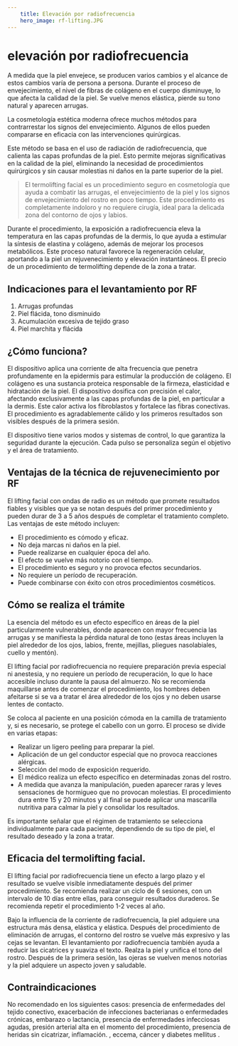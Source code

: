 ```yaml
---
    title: Elevación por radiofrecuencia
    hero_image: rf-lifting.JPG
---
```

# elevación por radiofrecuencia

A medida que la piel envejece, se producen varios cambios y el alcance de estos cambios varía de persona a persona. Durante el proceso de envejecimiento, el nivel de fibras de colágeno en el cuerpo disminuye, lo que afecta la calidad de la piel. Se vuelve menos elástica, pierde su tono natural y aparecen arrugas.

La cosmetología estética moderna ofrece muchos métodos para contrarrestar los signos del envejecimiento. Algunos de ellos pueden compararse en eficacia con las intervenciones quirúrgicas.

Este método se basa en el uso de radiación de radiofrecuencia, que calienta las capas profundas de la piel. Esto permite mejoras significativas en la calidad de la piel, eliminando la necesidad de procedimientos quirúrgicos y sin causar molestias ni daños en la parte superior de la piel.

> El termolifting facial es un procedimiento seguro en cosmetología que ayuda a combatir las arrugas, el envejecimiento de la piel y los signos de envejecimiento del rostro en poco tiempo. Este procedimiento es completamente indoloro y no requiere cirugía, ideal para la delicada zona del contorno de ojos y labios.

Durante el procedimiento, la exposición a radiofrecuencia eleva la temperatura en las capas profundas de la dermis, lo que ayuda a estimular la síntesis de elastina y colágeno, además de mejorar los procesos metabólicos. Este proceso natural favorece la regeneración celular, aportando a la piel un rejuvenecimiento y elevación instantáneos. El precio de un procedimiento de termolifting depende de la zona a tratar.

## Indicaciones para el levantamiento por RF

1. Arrugas profundas
2. Piel flácida, tono disminuido
3. Acumulación excesiva de tejido graso
4. Piel marchita y flácida

## ¿Cómo funciona?

El dispositivo aplica una corriente de alta frecuencia que penetra profundamente en la epidermis para estimular la producción de colágeno. El colágeno es una sustancia proteica responsable de la firmeza, elasticidad e hidratación de la piel. El dispositivo dosifica con precisión el calor, afectando exclusivamente a las capas profundas de la piel, en particular a la dermis. Este calor activa los fibroblastos y fortalece las fibras conectivas. El procedimiento es agradablemente cálido y los primeros resultados son visibles después de la primera sesión.

El dispositivo tiene varios modos y sistemas de control, lo que garantiza la seguridad durante la ejecución. Cada pulso se personaliza según el objetivo y el área de tratamiento.

## Ventajas de la técnica de rejuvenecimiento por RF

El lifting facial con ondas de radio es un método que promete resultados fiables y visibles que ya se notan después del primer procedimiento y pueden durar de 3 a 5 años después de completar el tratamiento completo. Las ventajas de este método incluyen:

- El procedimiento es cómodo y eficaz.
- No deja marcas ni daños en la piel.
- Puede realizarse en cualquier época del año.
- El efecto se vuelve más notorio con el tiempo.
- El procedimiento es seguro y no provoca efectos secundarios.
- No requiere un período de recuperación.
- Puede combinarse con éxito con otros procedimientos cosméticos.

## Cómo se realiza el trámite

La esencia del método es un efecto específico en áreas de la piel particularmente vulnerables, donde aparecen con mayor frecuencia las arrugas y se manifiesta la pérdida natural de tono (estas áreas incluyen la piel alrededor de los ojos, labios, frente, mejillas, pliegues nasolabiales, cuello y mentón).

El lifting facial por radiofrecuencia no requiere preparación previa especial ni anestesia, y no requiere un período de recuperación, lo que lo hace accesible incluso durante la pausa del almuerzo. No se recomienda maquillarse antes de comenzar el procedimiento, los hombres deben afeitarse si se va a tratar el área alrededor de los ojos y no deben usarse lentes de contacto.

Se coloca al paciente en una posición cómoda en la camilla de tratamiento y, si es necesario, se protege el cabello con un gorro. El proceso se divide en varias etapas:

- Realizar un ligero peeling para preparar la piel.
- Aplicación de un gel conductor especial que no provoca reacciones alérgicas.
- Selección del modo de exposición requerido.
- El médico realiza un efecto específico en determinadas zonas del rostro.
- A medida que avanza la manipulación, pueden aparecer raras y leves sensaciones de hormigueo que no provocan molestias. El procedimiento dura entre 15 y 20 minutos y al final se puede aplicar una mascarilla nutritiva para calmar la piel y consolidar los resultados.

Es importante señalar que el régimen de tratamiento se selecciona individualmente para cada paciente, dependiendo de su tipo de piel, el resultado deseado y la zona a tratar.

## Eficacia del termolifting facial.

El lifting facial por radiofrecuencia tiene un efecto a largo plazo y el resultado se vuelve visible inmediatamente después del primer procedimiento. Se recomienda realizar un ciclo de 6 sesiones, con un intervalo de 10 días entre ellas, para conseguir resultados duraderos. Se recomienda repetir el procedimiento 1-2 veces al año.

Bajo la influencia de la corriente de radiofrecuencia, la piel adquiere una estructura más densa, elástica y elástica. Después del procedimiento de eliminación de arrugas, el contorno del rostro se vuelve más expresivo y las cejas se levantan. El levantamiento por radiofrecuencia también ayuda a reducir las cicatrices y suaviza el texto. Realza la piel y unifica el tono del rostro. Después de la primera sesión, las ojeras se vuelven menos notorias y la piel adquiere un aspecto joven y saludable.

## Contraindicaciones

No recomendado en los siguientes casos: presencia de enfermedades del tejido conectivo, exacerbación de infecciones bacterianas o enfermedades crónicas, embarazo o lactancia, presencia de enfermedades infecciosas agudas, presión arterial alta en el momento del procedimiento, presencia de heridas sin cicatrizar, inflamación. , eccema, cáncer y diabetes mellitus .